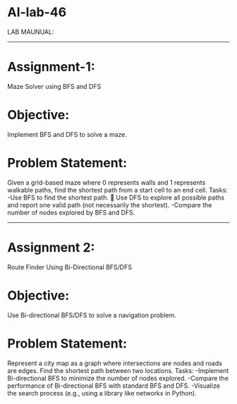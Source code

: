 # AI-lab-46
LAB MAUNUAL:
<hr>

# Assignment-1:
Maze Solver using BFS and DFS
# Objective: 
Implement BFS and DFS to solve a maze. 
# Problem Statement:
Given a grid-based maze where 0 represents walls and 1 represents walkable paths, find the shortest path from a start cell to an end cell. Tasks:
-Use BFS to find the shortest path.  Use DFS to explore all possible paths and report one valid path (not necessarily the shortest).
-Compare the number of nodes explored by BFS and DFS. <hr>
# Assignment 2:
Route Finder Using Bi-Directional BFS/DFS
 # Objective: 
 Use Bi-directional BFS/DFS to solve a navigation problem. 
 # Problem Statement: 
 Represent a city map as a graph where intersections are nodes and roads are edges. 
 Find the shortest path between two locations. Tasks:
-Implement Bi-directional BFS to minimize the number of nodes explored.
-Compare the performance of Bi-directional BFS with standard BFS and DFS. 
-Visualize the search process (e.g., using a library like networkx in Python).
